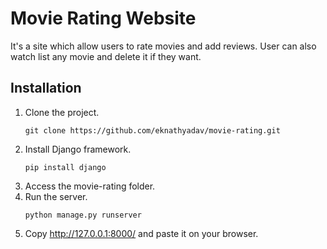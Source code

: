 # Movie Rating Website
It's a site which allow users to rate movies and add reviews. User can also watch list any movie and delete it if they want.

## Installation
1. Clone the project.
   ```
   git clone https://github.com/eknathyadav/movie-rating.git
   ```
2. Install Django framework.
   ```
   pip install django
   ```
3. Access the movie-rating folder.
4. Run the server.
   ```
   python manage.py runserver
   ```
5. Copy http://127.0.0.1:8000/  and paste it on your browser.

